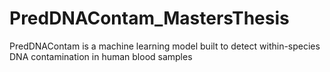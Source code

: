 # PredDNAContam_MastersThesis
PredDNAContam is a machine learning model built to detect within-species DNA contamination in human blood samples
